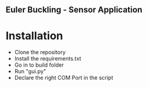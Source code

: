 ## Euler Buckling - Sensor Application 

# Installation 

- Clone the repository 
- Install the requirements.txt 
- Go in to build folder 
- Run "gui.py" 
- Declare the right COM Port in the script 